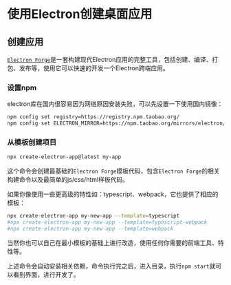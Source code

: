 # 使用Electron创建桌面应用

## 创建应用

[`Electron Forge`](https://www.electronforge.io/)是一套构建现代Electron应用的完整工具，包括创建、编译、打包、发布等，使用它可以快速的开发一个Electron跨端应用。

### 设置npm

electron库在国内很容易因为网络原因安装失败，可以先设置一下使用国内镜像：

```bash
npm config set registry=https://registry.npm.taobao.org/
npm config set ELECTRON_MIRROR=https://npm.taobao.org/mirrors/electron/
```

### 从模板创建项目

```bash
npx create-electron-app@latest my-app
```
这个命令会创建最基础的`Electron Forge`模板代码，包含`Electron Forge`的相关构建命令以及最简单的js/css/html样板代码。

如果你像使用一些更高级的特性如：typescript、webpack，它也提供了相应的模板：
```bash
npx create-electron-app my-new-app --template=typescript
#npx create-electron-app my-new-app --template=typescript-webpack
#npx create-electron-app my-new-app --template=webpack
```

当然你也可以自己在最小模板的基础上进行改造，使用任何你需要的前端工具、特性等。

上述命令会自动安装相关依赖，命令执行完之后，进入目录，执行`npm start`就可以看到界面，进行开发了。